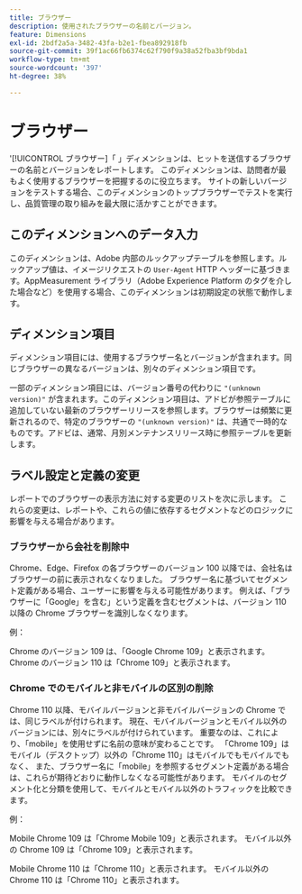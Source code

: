 ```yaml
---
title: ブラウザー
description: 使用されたブラウザーの名前とバージョン。
feature: Dimensions
exl-id: 2bdf2a5a-3482-43fa-b2e1-fbea892918fb
source-git-commit: 39f1ac66fb6374c62f790f9a38a52fba3bf9bda1
workflow-type: tm+mt
source-wordcount: '397'
ht-degree: 38%

---
```


# ブラウザー

&#39;[!UICONTROL ブラウザー]「 」ディメンションは、ヒットを送信するブラウザーの名前とバージョンをレポートします。 このディメンションは、訪問者が最もよく使用するブラウザーを把握するのに役立ちます。 サイトの新しいバージョンをテストする場合、このディメンションのトップブラウザーでテストを実行し、品質管理の取り組みを最大限に活かすことができます。

## このディメンションへのデータ入力

このディメンションは、Adobe 内部のルックアップテーブルを参照します。ルックアップ値は、イメージリクエストの `User-Agent` HTTP ヘッダーに基づきます。AppMeasurement ライブラリ（Adobe Experience Platform のタグを介した場合など）を使用する場合、このディメンションは初期設定の状態で動作します。

## ディメンション項目

ディメンション項目には、使用するブラウザー名とバージョンが含まれます。同じブラウザーの異なるバージョンは、別々のディメンション項目です。

一部のディメンション項目には、バージョン番号の代わりに `"(unknown version)"` が含まれます。このディメンション項目は、アドビが参照テーブルに追加していない最新のブラウザーリリースを参照します。ブラウザーは頻繁に更新されるので、特定のブラウザーの `"(unknown version)"` は、共通で一時的なものです。アドビは、通常、月別メンテナンスリリース時に参照テーブルを更新します。

## ラベル設定と定義の変更

レポートでのブラウザーの表示方法に対する変更のリストを次に示します。 これらの変更は、レポートや、これらの値に依存するセグメントなどのロジックに影響を与える場合があります。

### ブラウザーから会社を削除中

Chrome、Edge、Firefox の各ブラウザーのバージョン 100 以降では、会社名はブラウザーの前に表示されなくなりました。 ブラウザー名に基づいてセグメント定義がある場合、ユーザーに影響を与える可能性があります。 例えば、「ブラウザーに「Google」を含む」という定義を含むセグメントは、バージョン 110 以降の Chrome ブラウザーを識別しなくなります。

例：

Chrome のバージョン 109 は、「Google Chrome 109」と表示されます。
Chrome のバージョン 110 は「Chrome 109」と表示されます。

### Chrome でのモバイルと非モバイルの区別の削除

Chrome 110 以降、モバイルバージョンと非モバイルバージョンの Chrome では、同じラベルが付けられます。 現在、モバイルバージョンとモバイル以外のバージョンには、別々にラベルが付けられています。 重要なのは、これにより、「mobile」を使用せずに名前の意味が変わることです。 「Chrome 109」はモバイル（デスクトップ）以外の「Chrome 110」はモバイルでもモバイルでもなく、 また、ブラウザー名に「mobile」を参照するセグメント定義がある場合は、これらが期待どおりに動作しなくなる可能性があります。 モバイルのセグメント化と分類を使用して、モバイルとモバイル以外のトラフィックを比較できます。

例：

Mobile Chrome 109 は「Chrome Mobile 109」と表示されます。
モバイル以外の Chrome 109 は「Chrome 109」と表示されます。

Mobile Chrome 110 は「Chrome 110」と表示されます。
モバイル以外の Chrome 110 は「Chrome 110」と表示されます。
